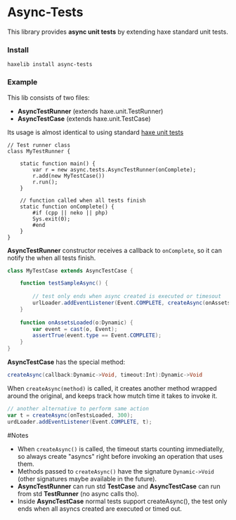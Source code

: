 # Async-Tests
This library provides **async unit tests** by extending haxe standard unit tests.
### Install
```
haxelib install async-tests
```
### Example
This lib consists of two files:

* **AsyncTestRunner** (extends haxe.unit.TestRunner) 
* **AsyncTestCase** (extends haxe.unit.TestCase)

Its usage is almost identical to using standard [haxe unit tests]

```astionscript
// Test runner class
class MyTestRunner {
	
	static function main() {
		var r = new async.tests.AsyncTestRunner(onComplete);
		r.add(new MyTestCase())
		r.run();
	}
	
	// function called when all tests finish
	static function onComplete() {
		#if (cpp || neko || php)
		Sys.exit(0);
		#end
	}
}
```
 **AsyncTestRunner** constructor receives a callback to ```onComplete```, so it can notify the when all tests finish.
```actionscript
class MyTestCase extends AsyncTestCase {

	function testSampleAsync() {
	
		// test only ends when async created is executed or timesout
		urlLoader.addEventListener(Event.COMPLETE, createAsync(onAssetsLoaded, 300));
	}
	
	function onAssetsLoaded(o:Dynamic) {
		var event = cast(o, Event);
		assertTrue(event.type == Event.COMPLETE);
	}
}
```

**AsyncTestCase** has the special method:
```actionscript
createAsync(callback:Dynamic->Void, timeout:Int):Dynamic->Void
``` 
When ```createAsync(method)``` is called, it creates another method wrapped around the original, and keeps track how mutch time it takes to invoke it.

```actionscript
// another alternative to perform same action
var t = createAsync(onTestsLoaded, 300);
urdLoader.addEventListener(Event.COMPLETE, t);
```


#Notes

* When ```createAsync()``` is called, the timeout starts counting immediatelly, so always create "asyncs" right before invoking an operation that uses them.
* Methods passed to ```createAsync()``` have the signature ```Dynamic->Void``` (other signatures maybe available in the future).
* **AsyncTestRunner** can run std **TestCase** and **AsyncTestCase** can run from std **TestRunner** (no async calls tho).
* Inside **AsyncTestCase** normal tests support createAsync(), the test only ends when all asyncs created are executed or timed out.


[haxe unit tests]:http://old.haxe.org/doc/cross/unit
